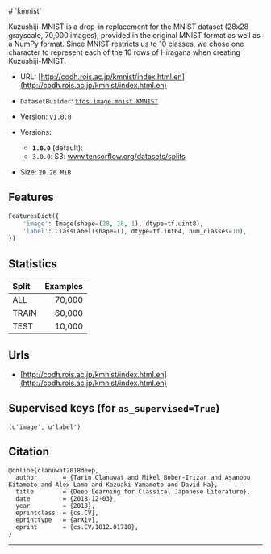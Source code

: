 <div itemscope itemtype="http://schema.org/Dataset">
  <div itemscope itemprop="includedInDataCatalog" itemtype="http://schema.org/DataCatalog">
    <meta itemprop="name" content="TensorFlow Datasets" />
  </div>
  <meta itemprop="name" content="kmnist" />
  <meta itemprop="description" content="Kuzushiji-MNIST is a drop-in replacement for the MNIST dataset (28x28 grayscale, 70,000 images), provided in the original MNIST format as well as a NumPy format. Since MNIST restricts us to 10 classes, we chose one character to represent each of the 10 rows of Hiragana when creating Kuzushiji-MNIST.&#10;&#10;To use this dataset:&#10;&#10;```python&#10;import tensorflow_datasets as tfds&#10;&#10;ds = tfds.load('kmnist', split='train')&#10;for ex in ds.take(4):&#10;  print(ex)&#10;```&#10;&#10;See [the guide](https://www.tensorflow.org/datasets/overview) for more&#10;informations on [tensorflow_datasets](https://www.tensorflow.org/datasets).&#10;&#10;" />
  <meta itemprop="url" content="https://www.tensorflow.org/datasets/catalog/kmnist" />
  <meta itemprop="sameAs" content="http://codh.rois.ac.jp/kmnist/index.html.en" />
  <meta itemprop="citation" content="@online{clanuwat2018deep,&#10;  author       = {Tarin Clanuwat and Mikel Bober-Irizar and Asanobu Kitamoto and Alex Lamb and Kazuaki Yamamoto and David Ha},&#10;  title        = {Deep Learning for Classical Japanese Literature},&#10;  date         = {2018-12-03},&#10;  year         = {2018},&#10;  eprintclass  = {cs.CV},&#10;  eprinttype   = {arXiv},&#10;  eprint       = {cs.CV/1812.01718},&#10;}&#10;" />
</div>
# `kmnist`

Kuzushiji-MNIST is a drop-in replacement for the MNIST dataset (28x28 grayscale,
70,000 images), provided in the original MNIST format as well as a NumPy format.
Since MNIST restricts us to 10 classes, we chose one character to represent each
of the 10 rows of Hiragana when creating Kuzushiji-MNIST.

*   URL:
    [http://codh.rois.ac.jp/kmnist/index.html.en](http://codh.rois.ac.jp/kmnist/index.html.en)
*   `DatasetBuilder`:
    [`tfds.image.mnist.KMNIST`](https://github.com/tensorflow/datasets/tree/master/tensorflow_datasets/image/mnist.py)
*   Version: `v1.0.0`
*   Versions:

    *   **`1.0.0`** (default):
    *   `3.0.0`: S3: www.tensorflow.org/datasets/splits

*   Size: `20.26 MiB`

## Features
```python
FeaturesDict({
    'image': Image(shape=(28, 28, 1), dtype=tf.uint8),
    'label': ClassLabel(shape=(), dtype=tf.int64, num_classes=10),
})
```

## Statistics

Split | Examples
:---- | -------:
ALL   | 70,000
TRAIN | 60,000
TEST  | 10,000

## Urls

*   [http://codh.rois.ac.jp/kmnist/index.html.en](http://codh.rois.ac.jp/kmnist/index.html.en)

## Supervised keys (for `as_supervised=True`)
`(u'image', u'label')`

## Citation
```
@online{clanuwat2018deep,
  author       = {Tarin Clanuwat and Mikel Bober-Irizar and Asanobu Kitamoto and Alex Lamb and Kazuaki Yamamoto and David Ha},
  title        = {Deep Learning for Classical Japanese Literature},
  date         = {2018-12-03},
  year         = {2018},
  eprintclass  = {cs.CV},
  eprinttype   = {arXiv},
  eprint       = {cs.CV/1812.01718},
}
```

--------------------------------------------------------------------------------
